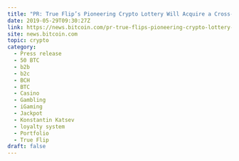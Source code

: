 ```yaml
---
title: "PR: True Flip’s Pioneering Crypto Lottery Will Acquire a Cross-Platform Jackpot"
date: 2019-05-29T09:30:27Z
link: https://news.bitcoin.com/pr-true-flips-pioneering-crypto-lottery-will-acquire-a-cross-platform-jackpot/?utm_medium=RSS&utm_source=hune
site: news.bitcoin.com
topic: crypto
category:
  - Press release
  - 50 BTC
  - b2b
  - b2c
  - BCH
  - BTC
  - Casino
  - Gambling
  - iGaming
  - Jackpot
  - Konstantin Katsev
  - loyalty system
  - Portfolio
  - True Flip
draft: false
---
```

